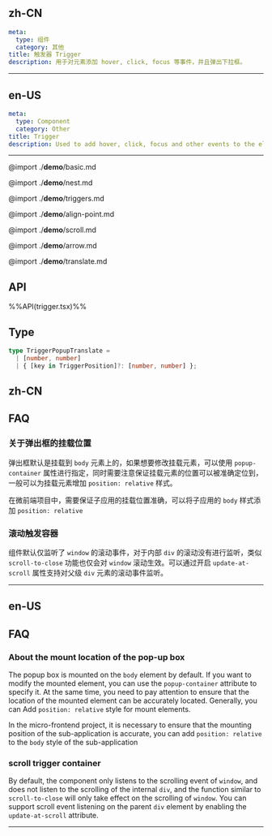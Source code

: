 ## zh-CN
```yaml
meta:
  type: 组件
  category: 其他
title: 触发器 Trigger
description: 用于对元素添加 hover, click, focus 等事件，并且弹出下拉框。
```
---
## en-US
```yaml
meta:
  type: Component
  category: Other
title: Trigger
description: Used to add hover, click, focus and other events to the element, and pop up a dropdown.
```
---

@import ./__demo__/basic.md

@import ./__demo__/nest.md

@import ./__demo__/triggers.md

@import ./__demo__/align-point.md

@import ./__demo__/scroll.md

@import ./__demo__/arrow.md

@import ./__demo__/translate.md

## API

%%API(trigger.tsx)%%

## Type

```ts
type TriggerPopupTranslate =
  | [number, number]
  | { [key in TriggerPosition]?: [number, number] };
```

## zh-CN
## FAQ

### 关于弹出框的挂载位置

弹出框默认是挂载到 `body` 元素上的，如果想要修改挂载元素，可以使用 `popup-container` 属性进行指定，同时需要注意保证挂载元素的位置可以被准确定位到，一般可以为挂载元素增加 `position: relative` 样式。

在微前端项目中，需要保证子应用的挂载位置准确，可以将子应用的 `body` 样式添加 `position: relative`

### 滚动触发容器

组件默认仅监听了 `window` 的滚动事件，对于内部 `div` 的滚动没有进行监听，类似 `scroll-to-close` 功能也仅会对 `window` 滚动生效。可以通过开启 `update-at-scroll` 属性支持对父级 `div` 元素的滚动事件监听。

---

## en-US
## FAQ

### About the mount location of the pop-up box

The popup box is mounted on the `body` element by default. If you want to modify the mounted element, you can use the `popup-container` attribute to specify it. At the same time, you need to pay attention to ensure that the location of the mounted element can be accurately located. Generally, you can Add `position: relative` style for mount elements.

In the micro-frontend project, it is necessary to ensure that the mounting position of the sub-application is accurate, you can add `position: relative` to the `body` style of the sub-application

### scroll trigger container

By default, the component only listens to the scrolling event of `window`, and does not listen to the scrolling of the internal `div`, and the function similar to `scroll-to-close` will only take effect on the scrolling of `window`. You can support scroll event listening on the parent `div` element by enabling the `update-at-scroll` attribute.

---
